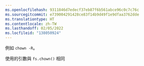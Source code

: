 ```yaml
---
ms.openlocfilehash: 9311846d7edecf37eb87f6b561abce96c0c7c76c
ms.sourcegitcommit: e739004291428ce83f14b9d49f1e9dfaa3762dde
ms.translationtype: HT
ms.contentlocale: zh-TW
ms.lasthandoff: 02/05/2022
ms.locfileid: "138050924"
---
```

例如 `chown -R`。

使用的引數與 `fs.chown()` 相同
